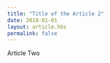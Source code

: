 ```yaml
---
title: "Title of the Article 2"
date: 2018-01-01
layout: article.hbs
permalink: false
---
```


Article Two